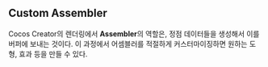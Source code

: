 ## Custom Assembler

Cocos Creator의 렌더링에서 **Assembler**의 역할은, 정점 데이터들을 생성해서 이를 버퍼에 보내는 것이다. 이 과정에서 어셈블러를 적절하게 커스터마이징하면 원하는 도형, 효과 등을 만들 수 있다.
